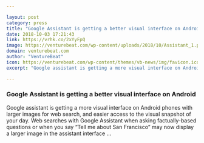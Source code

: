 ```yaml
---

layout: post
category: press
title: "Google Assistant is getting a better visual interface on Android"
date: 2018-10-03 17:21:43
link: https://vrhk.co/2xYyFpQ
image: https://venturebeat.com/wp-content/uploads/2018/10/Assistant_1.png?fit=3129%2C1450&strip=all
domain: venturebeat.com
author: "VentureBeat"
icon: https://venturebeat.com/wp-content/themes/vb-news/img/favicon.ico
excerpt: "Google assistant is getting a more visual interface on Android phones with larger images for web search, and easier access to the visual snapshot of your day. Web searches with Google Assistant when asking factually-based questions or when you say “Tell me about San Francisco” may now display a larger image in the assistant interface …"

---
```


### Google Assistant is getting a better visual interface on Android

Google assistant is getting a more visual interface on Android phones with larger images for web search, and easier access to the visual snapshot of your day. Web searches with Google Assistant when asking factually-based questions or when you say “Tell me about San Francisco” may now display a larger image in the assistant interface …